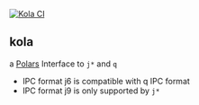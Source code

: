 [![Kola CI](https://github.com/jshinonome/kola/actions/workflows/CI.yml/badge.svg)](https://github.com/jshinonome/kola/actions/workflows/CI.yml)

## kola

a [Polars](https://pola-rs.github.io/polars/) Interface to `j*` and `q`

- IPC format j6 is compatible with q IPC format
- IPC format j9 is only supported by `j*`
